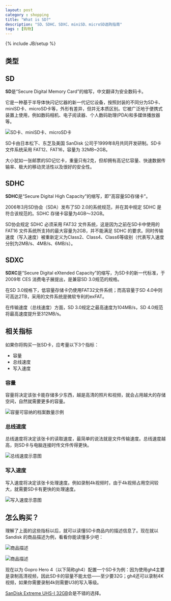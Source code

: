 ```yaml
---
layout: post
category : shopping
title: "What is SD?"
description: "SD、SDHC、SDXC、miniSD、microSD选购指南"
tags : [购物]
---
```

{% include JB/setup %}

## 类型

## SD

**SD**是“Secure Digital Memory Card”的缩写，中文翻译为安全数码卡。

它是一种基于半导体快闪记忆器的新一代记忆设备，按照封装的不同分为SD卡、miniSD卡、microSD卡等，外形有差异，但并无本质区别。它被广泛地于便携式装置上使用，例如数码相机、电子阅读器、个人数码助理(PDA)和多媒体播放器等。

![SD卡、miniSD卡、microSD卡](http://gtms01.alicdn.com/tps/i1/TB1fcMZHFXXXXX_XXXXtlvk1XXX-319-480.png)

SD卡由日本松下、东芝及美国 SanDisk 公司于1999年8月共同开发研制。SD卡文件系统采用 FAT12、FAT16，容量为 32MB~2GB。

大小犹如一张邮票的SD记忆卡，重量只有2克，但却拥有高记忆容量、快速数据传输率、极大的移动灵活性以及很好的安全性。

## SDHC

**SDHC**是“Secure Digital High Capacity”的缩写，即"高容量SD存储卡"。

2006年3月SD协会（SDA）发布了SD 2.0的系统规范，并在其中规定 SDHC 是符合该规范的。SDHC 存储卡容量为4GB～32GB。

SD协会规定 SDHC 必须采用 FAT32 文件系统，这是因为之前在SD卡中使用的 FAT16 文件系统所支持的最大容量为2GB，并不能满足 SDHC 的要求。同时传输速度（写入速度）被重新定义为Class2、Class4、Class6等级别（代表写入速度分别为2MB/s、4MB/s、6MB/s）。

## SDXC

**SDXC**是“Secure Digital eXtended Capacity”的缩写，为SD卡的新一代标准，于2009年 CES 消费电子展提出，是兼容SD 3.0规范的规格。

在SD 3.0规格下，低容量存储卡仍使用FAT32文件系统；而高容量于SD 4.0中则可高达2TB，采用的文件系统是微软专利的exFAT。

在传输速度（总线速度）方面，SD 3.0规定之最高速度为104MB/s，SD 4.0规范将最高速度提升至312MB/s。

## 相关指标

如果你将购买一张SD卡，应考量以下3个指标：

* 容量
* 总线速度
* 写入速度

### 容量

容量将决定该张卡能存储多少东西，越是高清的照片和视频，就会占用越大的存储空间，自然就需要更多的容量。

![容量可容纳的档案数量示例](http://gtms03.alicdn.com/tps/i3/TB1qhMFHFXXXXcxXVXXZ6VGFXXX-769-435.png)

### 总线速度

总线速度将决定该张卡的读取速度，最简单的说法就是文件传输速度。总线速度越高，则SD卡与电脑连接时传文件传得更快。

![总线速度示意图](http://gtms04.alicdn.com/tps/i4/TB1AGMGHFXXXXXVaXXX7Aj7NFXX-578-183.png)

### 写入速度

写入速度将决定该张卡处理速度。例如录制4k视频时，由于4k视频占用空间较大，就需要SD卡有更快的处理速度。

![写入速度示意图](http://gtms02.alicdn.com/tps/i2/TB1BbcVHFXXXXbXXXXX4.P55XXX-436-225.png)

## 怎么购买？

理解了上面的这些指标以后，就可以读懂SD卡商品内的描述信息了。现在就以 Sandisk 的商品描述为例，看看你能读懂多少吧：

![商品描述](http://gtms04.alicdn.com/tps/i4/TB1u_QMHFXXXXawXFXXoRtpFXXX.webp)

![商品描述](http://gtms03.alicdn.com/tps/i3/TB1NwAZHFXXXXX1XXXXoRtpFXXX.webp)

现在以为 Gopro Hero 4（以下简称gh4）配置一个SD卡为例：因为使用gh4主要是录制高清视频，因此SD卡的容量不能太低——至少要32G；gh4还可以录制4K视频，如果你需要录制4k则需要U3的写入等级。

[SanDisk Extreme UHS-I 32GB](http://detail.tmall.com/item.htm?id=43220927885)会是不错的选择。